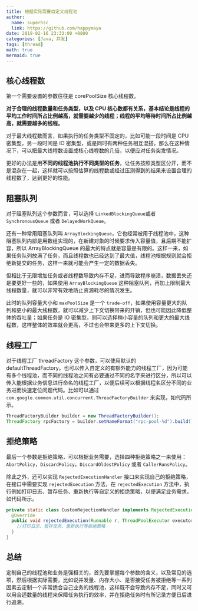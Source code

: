 ```yaml
---
title: 根据实际需要自定义线程池
author:
  name: superhsc
  link: https://github.com/happymaya
date: 2019-02-16 23:33:00 +0800
categories: [Java, 并发]
tags: [thread]
math: true
mermaid: true
---
```


## 核心线程数

第一个需要设置的参数往往是 corePoolSize 核心线程数。

**对于合理的线程数量和任务类型，以及 CPU 核心数都有关系，基本结论是线程的平均工作时间所占比例越高，就需要越少的线程；线程的平均等待时间所占比例越高，就需要越多的线程。**

对于最大线程数而言，如果执行的任务类型不固定的，比如可能一段时间是 CPU 密集型，另一段时间是 IO 密集型，或是同时有两种任务相互混搭。那么在这种情况下，可以把最大线程数设置成核心线程数的几倍，以便应对任务突发情况。

更好的办法是用**不同的线程池执行不同类型的任务**，让任务按照类型区分开，而不是混杂在一起，这样就可以按照估算的线程数或经过压测得到的结果来设置合理的线程数了，达到更好的性能。


## 阻塞队列

对于阻塞队列这个参数而言，可以选择 `LinkedBlockingQueue`或者 `SynchronousQueue` 或者 `DelayedWorkQueue`。

还有一种常用阻塞队列叫 `ArrayBlockingQueue`，它也经常被用于线程池中，这种阻塞队列内部是用数组实现的，在新建对象的时候要求传入容量值，且后期不能扩容，所以 ArrayBlockingQueue 的最大的特点就是容量是有限的。这样一来，如果任务队列放满了任务，而且线程数也已经达到了最大值，线程池根据规则就会拒绝新提交的任务，这样一来就可能会产生一定的数据丢失。

但相比于无限增加任务或者线程数导致内存不足，进而导致程序崩溃，数据丢失还是要更好一些的，如果使用 `ArrayBlockingQueue` 这种阻塞队列，再加上限制最大线程数量，就可以非常有效地防止资源耗尽的情况发生。

此时的队列容量大小和 `maxPoolSize` 是一个 `trade-off`，如果使用容量更大的队列和更小的最大线程数，就可以减少上下文切换带来的开销，但也可能因此降低整体的吞吐量；如果任务是 IO 密集型，则可以选择稍小容量的队列和更大的最大线程数，这样整体的效率就会更高，不过也会带来更多的上下文切换。



## 线程工厂

对于线程工厂 threadFactory 这个参数，可以使用默认的 defaultThreadFactory，也可以传入自定义的有额外能力的线程工厂，因为可能有多个线程池，而不同的线程池之间有必要通过不同的名字来进行区分，所以可以传入能根据业务信息进行命名的线程工厂，以便后续可以根据线程名区分不同的业务进而快速定位问题代码。比如可以通过 `com.google.common.util.concurrent.ThreadFactoryBuilder` 来实现，如代码所示。

```java
ThreadFactoryBuilder builder = new ThreadFactoryBuilder();
ThreadFactory rpcFactory = builder.setNameFormat("rpc-pool-%d").build();
```

## 拒绝策略

最后一个参数是拒绝策略，可以根据业务需要，选择四种拒绝策略之一来使用：`AbortPolicy`，`DiscardPolicy`，`DiscardOldestPolicy` 或者 `CallerRunsPolicy`。

除此之外，还可以实现 `RejectedExecutionHandler` 接口来实现自己的拒绝策略，在接口中需要实现 `rejectedExecution` 方法，在 `rejectedExecution` 方法中，执行例如打印日志、暂存任务、重新执行等自定义的拒绝策略，以便满足业务需求。如代码所示。

```java
private static class CustomRejectionHandler implements RejectedExecutionHandler {
  @Override
  public void rejectedExecution(Runnable r, ThreadPoolExecutor executor) { 
    //打印日志、暂存任务、重新执行等拒绝策略
  } 
}
```


## 总结

定制自己的线程池和业务是强相关的，首先要掌握每个参数的含义，以及常见的选项，然后根据实际需要，比如说并发量、内存大小、是否接受任务被拒绝等一系列因素去定制一个非常适合自己业务的线程池，这样既不会导致内存不足，同时又可以用合适数量的线程来保障任务执行的效率，并在拒绝任务时有所记录方便日后进行追溯。
